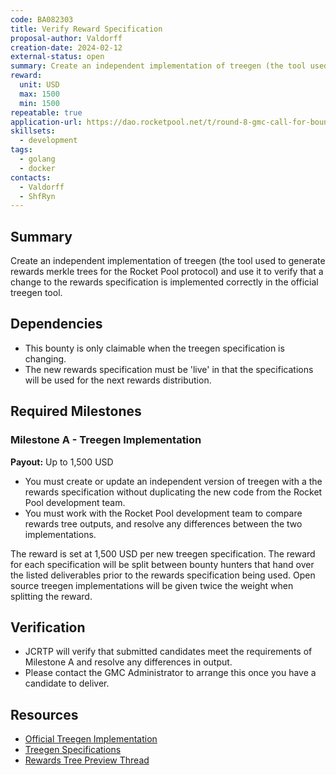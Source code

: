 ```yaml
---
code: BA082303
title: Verify Reward Specification
proposal-author: Valdorff
creation-date: 2024-02-12
external-status: open
summary: Create an independent implementation of treegen (the tool used to generate rewards merkle trees for the Rocket Pool protocol) and use it to verify that a change to the rewards specification is implemented correctly in the official treegen tool. 
reward:
  unit: USD
  max: 1500
  min: 1500
repeatable: true
application-url: https://dao.rocketpool.net/t/round-8-gmc-call-for-bounty-applications-deadline-is-january-14/2558/7
skillsets:
  - development
tags: 
  - golang
  - docker
contacts:
  - Valdorff
  - ShfRyn
---
```


## Summary
Create an independent implementation of treegen (the tool used to generate rewards merkle trees for the Rocket Pool protocol) and use it to verify that a change to the rewards specification is implemented correctly in the official treegen tool. 

## Dependencies
* This bounty is only claimable when the treegen specification is changing. 
* The new rewards specification must be 'live' in that the specifications will be used for the next rewards distribution. 

## Required Milestones

### Milestone A - Treegen Implementation
**Payout:** Up to 1,500 USD

* You must create or update an independent version of treegen with a the rewards specification without duplicating the new code from the Rocket Pool development team.
* You must work with the Rocket Pool development team to compare rewards tree outputs, and resolve any differences between the two implementations. 

The reward is set at 1,500 USD per new treegen specification. The reward for each specification will be split between bounty hunters that hand over the listed deliverables prior to the rewards specification being used. Open source treegen implementations will be given twice the weight when splitting the reward. 

## Verification
* JCRTP will verify that submitted candidates meet the requirements of Milestone A and resolve any differences in output. 
* Please contact the GMC Administrator to arrange this once you have a candidate to deliver.

## Resources
* [Official Treegen Implementation](https://github.com/rocket-pool/treegen)
* [Treegen Specifications](https://github.com/rocket-pool/rocketpool-research/tree/master/Merkle%20Rewards%20System)
* [Rewards Tree Preview Thread](https://discord.com/channels/405159462932971535/1016190079808581723)